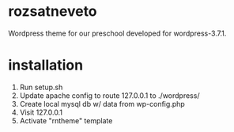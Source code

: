 rozsatneveto
============

Wordpress theme for our preschool
developed for wordpress-3.7.1.

installation
====
1. Run setup.sh
2. Update apache config to route 127.0.0.1 to ./wordpress/
3. Create local mysql db w/ data from wp-config.php
4. Visit 127.0.0.1
5. Activate "rntheme" template
